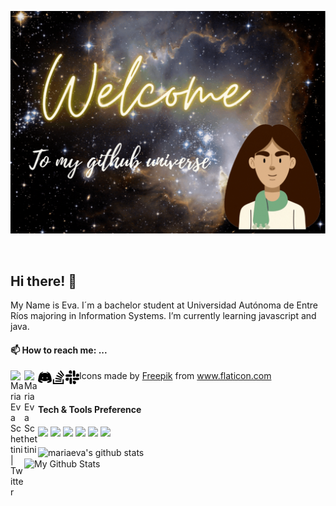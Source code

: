 <p align="center">
  <img src="https://github.com/mariaevaschettini/mariaevaschettini/blob/main/Welcome.gif" width="700">
</p>
<br/>

## Hi there! 👋

My Name is Eva. I´m a bachelor student at Universidad Autónoma de Entre Ríos majoring in Information Systems. I’m currently learning javascript and java. 

#### 📫 How to reach me: ...

<a href="https://twitter.com/Maru29059301">
  <img align="left" alt="Maria Eva Schettini | Twitter" width="22px" src="https://cdn.jsdelivr.net/npm/simple-icons@v3/icons/twitter.svg" />
</a>
<a href="https://www.linkedin.com/in/mariaevaschettini/">
  <img align="left" alt="Maria Eva Schettini" width="22px" src="https://cdn.jsdelivr.net/npm/simple-icons@v3/icons/linkedin.svg" />
</a>
<a href="https://discord.com/channels/@me">
  <img align="left" alt="Maria Eva Schettini" width="22px" src="https://github.com/mariaevaschettini/mariaevaschettini/blob/main/discord.png" />
</a>
<a href="https://stackoverflow.com/users/16155007/eva-schettini">
  <img align="left" alt="Maria Eva Schettini" width="22px" src="https://github.com/mariaevaschettini/mariaevaschettini/blob/main/stack-overflow.png" />
</a>
<a href="https://app.slack.com/client/T029UEDAPV2/slack-connect">
  <img align="left" alt="Maria Eva Schettini" width="22px" src="https://github.com/mariaevaschettini/mariaevaschettini/blob/main/slack.png" />
</a>
<div>Icons made by <a href="https://www.freepik.com" title="Freepik">Freepik</a> from <a href="https://www.flaticon.com/" title="Flaticon">www.flaticon.com</a></div>
<br />

#### Tech & Tools Preference

<img src = "https://img.shields.io/badge/-HTML5-E34F26?style=flat&logo=html5&logoColor=white"> <img src = "https://img.shields.io/badge/-CSS3-1572B6?style=flat&logo=css3&logoColor=white">
<img src="https://img.shields.io/badge/-JavaScript-eed718?style=flat&logo=javascript&logoColor=white">
<img src="http://img.shields.io/badge/-Git-F1502F?style=flat&logo=git&logoColor=white">
<img src="http://img.shields.io/badge/-Github-000000?style=flat&logo=github&logoColor=white">
<img src="http://img.shields.io/badge/-VS%20Code-007ACC?style=flat&logo=visual%20studio%20code&logoColor=white"> 

![mariaeva's github stats](https://github-readme-stats.vercel.app/api?username=mariaevaschettini&show_icons=true&theme=radical)
<br />
<img align="center" src="https://github-readme-stats.vercel.app/api/top-langs/?username=mariaevaschettini&layout=compact&theme=radical" alt="My Github Stats">

